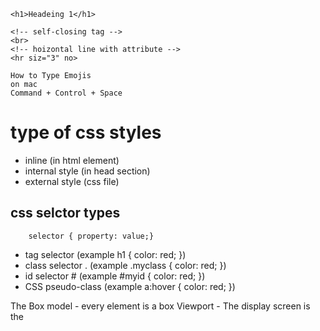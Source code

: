 ```
<h1>Headeing 1</h1>

<!-- self-closing tag -->
<br>
<!-- hoizontal line with attribute -->
<hr siz="3" no>
```

```
How to Type Emojis
on mac
Command + Control + Space
```

# type of css styles

- inline (in html element)
- internal style (in head section)
- external style (css file)

## css selctor types

```
    selector { property: value;}
```

- tag selector (example h1 { color: red; })
- class selector . (example .myclass { color: red; })
- id selector # (example #myid { color: red; })
- CSS pseudo-class (example a:hover { color: red; })

The Box model - every element is a box
Viewport - The display screen is the
